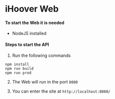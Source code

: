 # iHoover Web

#### To start the Web it is needed

- NodeJS installed

#### Steps to start the API

1. Run the following commands

```shell
npm install
npm run build
npm run prod
```

2. The Web will run in the port `8080`

3. You can enter the site at `http://localhost:8080/`
